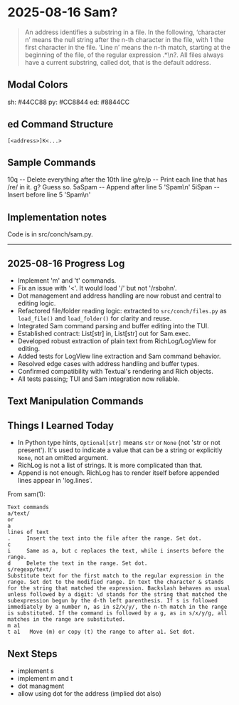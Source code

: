 # 2025-08-16 Sam?

> An address identifies a substring in a file. In the following, ‘character n’ means the null string after the n-th character in the file, with 1 the first character in the file. ‘Line n’ means the n-th match, starting at the beginning of the file, of the regular expression .*\n?. All files always have a current substring, called dot, that is the default address.

## Modal Colors
sh: #44CC88
py: #CC8844
ed: #8844CC

## ed Command Structure

    [<address>]K<...>


## Sample Commands

10q -- Delete everything after the 10th line
g/re/p -- Print each line that has /re/ in it. g? Guess so.
5aSpam -- Append after line 5 'Spam\n'
5iSpan -- Insert before line 5 'Spam\n'

## Implementation notes

Code is in src/conch/sam.py.

---

## 2025-08-16 Progress Log

- Implement 'm' and 't' commands.
- Fix an issue with '<'. It would load '/' but not '/rsbohn'.
- Dot management and address handling are now robust and central to editing logic.
- Refactored file/folder reading logic: extracted to `src/conch/files.py` as `load_file()` and `load_folder()` for clarity and reuse.
- Integrated Sam command parsing and buffer editing into the TUI.
- Established contract: List[str] in, List[str] out for Sam.exec.
- Developed robust extraction of plain text from RichLog/LogView for editing.
- Added tests for LogView line extraction and Sam command behavior.
- Resolved edge cases with address handling and buffer types.
- Confirmed compatibility with Textual's rendering and Rich objects.
- All tests passing; TUI and Sam integration now reliable.

## Text Manipulation Commands

## Things I Learned Today

- In Python type hints, `Optional[str]` means `str` or `None` (not 'str or not present'). It's used to indicate a value that can be a string or explicitly `None`, not an omitted argument.
- RichLog is not a list of strings. It is more complicated than that.
- Append is not enough. RichLog has to render itself before appended lines appear in 'log.lines'.

From sam(1):

```man
Text commands
a/text/
or
a
lines of text
.     Insert the text into the file after the range. Set dot.
c
i     Same as a, but c replaces the text, while i inserts before the range.
d     Delete the text in the range. Set dot.
s/regexp/text/
Substitute text for the first match to the regular expression in the range. Set dot to the modified range. In text the character & stands for the string that matched the expression. Backslash behaves as usual unless followed by a digit: \d stands for the string that matched the subexpression begun by the d-th left parenthesis. If s is followed immediately by a number n, as in s2/x/y/, the n-th match in the range is substituted. If the command is followed by a g, as in s/x/y/g, all matches in the range are substituted.
m a1
t a1   Move (m) or copy (t) the range to after a1. Set dot.
```

## Next Steps
- implement s
- implement m and t
- dot managment
- allow using dot for the address (implied dot also)